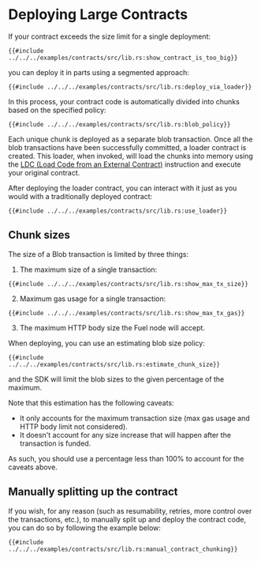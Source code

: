 # Deploying Large Contracts

If your contract exceeds the size limit for a single deployment:

```rust,ignore
{{#include ../../../examples/contracts/src/lib.rs:show_contract_is_too_big}}
```

you can deploy it in parts using a segmented approach:

```rust,ignore
{{#include ../../../examples/contracts/src/lib.rs:deploy_via_loader}}
```

In this process, your contract code is automatically divided into chunks based on the specified policy:

```rust,ignore
{{#include ../../../examples/contracts/src/lib.rs:blob_policy}}
```

Each unique chunk is deployed as a separate blob transaction. Once all the blob transactions have been successfully committed, a loader contract is created. This loader, when invoked, will load the chunks into memory using the [LDC (Load Code from an External Contract)](https://docs.fuel.network/docs/specs/fuel-vm/instruction-set/#ldc-load-code-from-an-external-contract) instruction and execute your original contract.

After deploying the loader contract, you can interact with it just as you would with a traditionally deployed contract:

```rust,ignore
{{#include ../../../examples/contracts/src/lib.rs:use_loader}}
```

## Chunk sizes

The size of a Blob transaction is limited by three things:

1. The maximum size of a single transaction:

```rust,ignore
{{#include ../../../examples/contracts/src/lib.rs:show_max_tx_size}}
```

2. Maximum gas usage for a single transaction:

```rust,ignore
{{#include ../../../examples/contracts/src/lib.rs:show_max_tx_gas}}
```

3. The maximum HTTP body size the Fuel node will accept.

When deploying, you can use an estimating blob size policy:

```rust,ignore
{{#include ../../../examples/contracts/src/lib.rs:estimate_chunk_size}}
```

and the SDK will limit the blob sizes to the given percentage of the maximum.

Note that this estimation has the following caveats:

* It only accounts for the maximum transaction size (max gas usage and HTTP body limit not considered).
* It doesn't account for any size increase that will happen after the transaction is funded.

As such, you should use a percentage less than 100% to account for the caveats above.

## Manually splitting up the contract

If you wish, for any reason (such as resumability, retries, more control over the transactions, etc.), to manually split up and deploy the contract code, you can do so by following the example below:

```rust,ignore
{{#include ../../../examples/contracts/src/lib.rs:manual_contract_chunking}}
```
